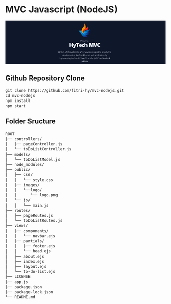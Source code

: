 # MVC Javascript (NodeJS)

<img src="./Screenshot1.png">

## Github Repository Clone 

```
git clone https://github.com/fitri-hy/mvc-nodejs.git
cd mvc-nodejs
npm install
npm start
```

## Folder Sructure 
```
ROOT
├── controllers/
│   ├── pageController.js
│   └── toDoListController.js
├── models/
│   └── toDoListModel.js
├── node_modules/
├── public/
│   ├── css/
│   │   └── style.css
│   ├── images/
│   │   └──logo/
│   │      └── logo.png
│   └── js/
│   │   └── main.js
├── routes/
│   ├── pageRoutes.js
│   └── toDoListRoutes.js
├── views/
│   ├── components/
│   │   └── navbar.ejs
│   ├── partials/
│   │   ├── footer.ejs
│   │   └── head.ejs
│   ├── about.ejs
│   ├── index.ejs
│   ├── layout.ejs
│   └── to-do-list.ejs
├── LICENSE
├── app.js
├── package.json
├── package-lock.json
└── README.md
```
